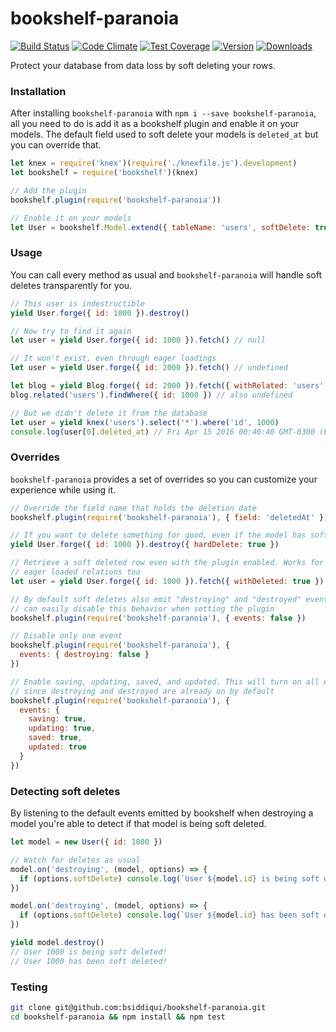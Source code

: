# bookshelf-paranoia
[![Build Status](https://circleci.com/gh/estate/bookshelf-paranoia.svg?style=shield)](https://circleci.com/gh/estate/bookshelf-paranoia)
[![Code Climate](https://codeclimate.com/github/estate/bookshelf-paranoia/badges/gpa.svg)](https://codeclimate.com/github/estate/bookshelf-paranoia)
[![Test Coverage](https://codeclimate.com/github/estate/bookshelf-paranoia/badges/coverage.svg)](https://codeclimate.com/github/estate/bookshelf-paranoia/coverage)
[![Version](https://badge.fury.io/js/bookshelf-paranoia.svg)](http://badge.fury.io/js/bookshelf-paranoia)
[![Downloads](http://img.shields.io/npm/dm/bookshelf-paranoia.svg)](https://www.npmjs.com/package/bookshelf-paranoia)

Protect your database from data loss by soft deleting your rows.

### Installation

After installing `bookshelf-paranoia` with `npm i --save bookshelf-paranoia`,
all you need to do is add it as a bookshelf plugin and enable it on your models.
The default field used to soft delete your models is `deleted_at` but you can override that.

```javascript
let knex = require('knex')(require('./knexfile.js').development)
let bookshelf = require('bookshelf')(knex)

// Add the plugin
bookshelf.plugin(require('bookshelf-paranoia'))

// Enable it on your models
let User = bookshelf.Model.extend({ tableName: 'users', softDelete: true })
```

### Usage

You can call every method as usual and `bookshelf-paranoia` will handle soft
deletes transparently for you.

```javascript
// This user is indestructible
yield User.forge({ id: 1000 }).destroy()

// Now try to find it again
let user = yield User.forge({ id: 1000 }).fetch() // null

// It won't exist, even through eager loadings
let user = yield User.forge({ id: 2000 }).fetch() // undefined

let blog = yield Blog.forge({ id: 2000 }).fetch({ withRelated: 'users' })
blog.related('users').findWhere({ id: 1000 }) // also undefined

// But we didn't delete it from the database
let user = yield knex('users').select('*').where('id', 1000)
console.log(user[0].deleted_at) // Fri Apr 15 2016 00:40:40 GMT-0300 (BRT)
```

### Overrides

`bookshelf-paranoia` provides a set of overrides so you can customize your
experience while using it.

```javascript
// Override the field name that holds the deletion date
bookshelf.plugin(require('bookshelf-paranoia'), { field: 'deletedAt' })

// If you want to delete something for good, even if the model has soft deleting on
yield User.forge({ id: 1000 }).destroy({ hardDelete: true })

// Retrieve a soft deleted row even with the plugin enabled. Works for
// eager loaded relations too
let user = yield User.forge({ id: 1000 }).fetch({ withDeleted: true })

// By default soft deletes also emit "destroying" and "destroyed" events. You
// can easily disable this behavior when setting the plugin
bookshelf.plugin(require('bookshelf-paranoia'), { events: false })

// Disable only one event
bookshelf.plugin(require('bookshelf-paranoia'), {
  events: { destroying: false }
})

// Enable saving, updating, saved, and updated. This will turn on all events
// since destroying and destroyed are already on by default
bookshelf.plugin(require('bookshelf-paranoia'), {
  events: {
    saving: true,
    updating: true,
    saved: true,
    updated: true
  }
})
```

### Detecting soft deletes

By listening to the default events emitted by bookshelf when destroying a model
you're able to detect if that model is being soft deleted.

```javascript
let model = new User({ id: 1000 })

// Watch for deletes as usual
model.on('destroying', (model, options) => {
  if (options.softDelete) console.log(`User ${model.id} is being soft deleted!`)
})

model.on('destroying', (model, options) => {
  if (options.softDelete) console.log(`User ${model.id} has been soft deleted!`)
})

yield model.destroy()
// User 1000 is being soft deleted!
// User 1000 has been soft deleted!
```

### Testing

```bash
git clone git@github.com:bsiddiqui/bookshelf-paranoia.git
cd bookshelf-paranoia && npm install && npm test
```
